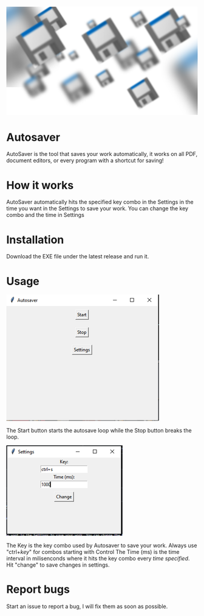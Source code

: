 ![alt text](https://raw.githubusercontent.com/spacejam28/autosaver/refs/heads/main/autosaver.png)
# Autosaver
AutoSaver is the tool that saves your work automatically, it works on all PDF, document editors, or every program with a shortcut for saving!

# How it works
AutoSaver automatically hits the specified key combo in the Settings in the time you want in the Settings to save your work. You can change the key combo and the time in Settings

# Installation
Download the EXE file under the latest release and run it.

# Usage

![alt text](https://raw.githubusercontent.com/spacejam28/autosaver/refs/heads/main/usageimg1.PNG)

The Start button starts the autosave loop while the Stop button breaks the loop. 

![alt text](https://raw.githubusercontent.com/spacejam28/autosaver/refs/heads/main/usageimg2.PNG)

The Key is the key combo used by Autosaver to save your work. Always use "ctrl+*key*" for combos starting with Control
The Time (ms) is the time interval in milisenconds where it hits the key combo every *time specified*.
Hit "change" to save changes in settings.

# Report bugs

Start an issue to report a bug, I will fix them as soon as possible.
